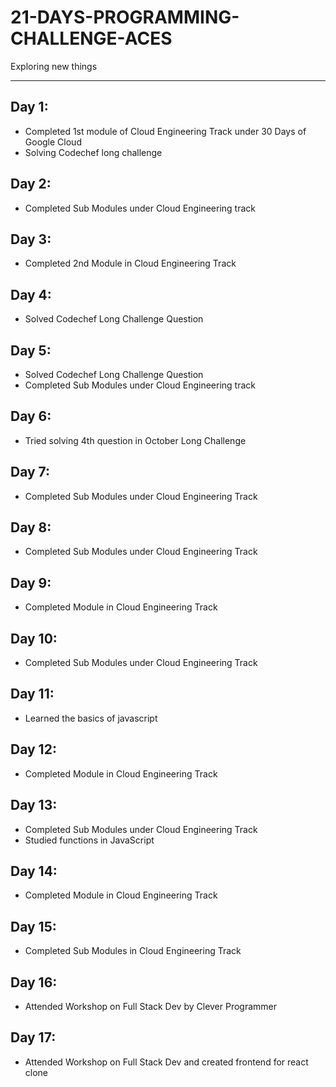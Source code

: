 # 21-DAYS-PROGRAMMING-CHALLENGE-ACES

Exploring new things
 
---

## Day 1:
 - Completed 1st module of Cloud Engineering Track under 30 Days of Google Cloud
 - Solving Codechef long challenge
 
## Day 2:
 - Completed Sub Modules under Cloud Engineering track
 
## Day 3:
 - Completed 2nd Module in Cloud Engineering Track

## Day 4:
 - Solved Codechef Long Challenge Question

## Day 5:
 - Solved Codechef Long Challenge Question
 - Completed Sub Modules under Cloud Engineering track
 
## Day 6:
 - Tried solving 4th question in October Long Challenge
 
## Day 7:
 - Completed Sub Modules under Cloud Engineering Track
 
## Day 8:
 - Completed Sub Modules under Cloud Engineering Track

## Day 9:
 - Completed Module in Cloud Engineering Track
 
## Day 10:
 - Completed Sub Modules under Cloud Engineering Track
 
## Day 11:
 - Learned the basics of javascript

## Day 12:
 - Completed Module in Cloud Engineering Track

## Day 13:
 - Completed Sub Modules under Cloud Engineering Track
 - Studied functions in JavaScript
 
## Day 14:
 - Completed Module in Cloud Engineering Track

## Day 15:
  - Completed Sub Modules in Cloud Engineering Track
  
## Day 16:
 - Attended Workshop on Full Stack Dev by Clever Programmer

## Day 17:
 - Attended Workshop on Full Stack Dev and created frontend for react clone
